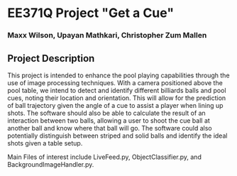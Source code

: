 # EE371Q Project "Get a Cue"
### Maxx Wilson, Upayan Mathkari, Christopher Zum Mallen

## Project Description
This project is intended to enhance the pool playing capabilities through the use of image processing techniques. With a camera positioned above the pool table, we intend to detect and identify different billiards balls and pool cues, noting their location and orientation. This will allow for the prediction of ball trajectory given the angle of a cue to assist a player when lining up shots. The software should also be able to calculate the result of an interaction between two balls, allowing a user to shoot the cue ball at another ball and know where that ball will go. The software could also potentially distinguish between striped and solid balls and identify the ideal shots given a table setup.

Main Files of interest include LiveFeed.py, ObjectClassifier.py, and BackgroundImageHandler.py.
